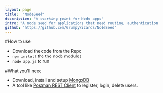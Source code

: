 ```yaml
---
layout: page
title:  "NodeSeed"
description: "A starting point for Node apps"
intro: "A node seed for applications that need routing, authentication and database connectivity."
github: "https://github.com/GrumpyWizards/NodeSeed"
---
```


#How to use
- Download the code from the Repo
- `npm install` the the node modules
- `node app.js` to run

#What you'll need
- Download, install and setup [MongoDB](http://www.mongodb.org/)
- A tool like [Postman REST Client](https://chrome.google.com/webstore/detail/postman-rest-client/fdmmgilgnpjigdojojpjoooidkmcomcm) to register, login, delete users.

